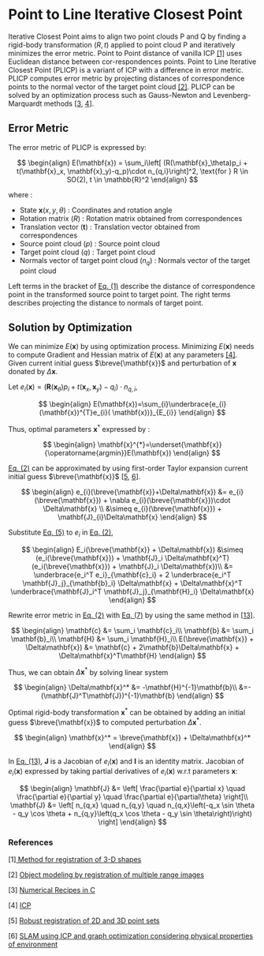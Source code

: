 # **Point to Line Iterative Closest Point**

Iterative Closest Point aims to align two point  clouds  P and Q  by finding a rigid-body transformation $(R, t)$ applied to point  cloud P and iteratively minimizes the error metric. Point to Point distance of vanilla ICP [[1]](#ref1) uses Euclidean distance between cor-respondences points. Point to Line Iterative Closest Point (PLICP) is a variant of ICP with a difference in error metric. PLICP computes error metric by projecting distances of correspondence points to the normal vector of the target point cloud [[2]](#ref2). PLICP can be solved by an optimization process such as Gauss-Newton and Levenberg-Marquardt methods [[3](#ref3), [4](#ref4)]. 

## **Error Metric**

The error metric of PLICP is expressed by: 
<a id="eq1"></a>

$$
\begin{align}
E(\mathbf{x}) = \sum_i\left[ (R(\mathbf{x}_\theta)p_i + t(\mathbf{x}_x, \mathbf{x}_y)-q_p)\cdot n_{q,i}\right]^2, \text{for } R \in SO(2), t \in \mathbb{R}^2
\end{align}
$$

where :

- State $\mathbf{x}(x, y, \theta)$ : Coordinates and rotation angle
- Rotation matrix ($R$) : Rotation matrix obtained from correspondences
- Translation vector ($\mathbf{t}$) : Translation vector obtained from correspondences
- Source point cloud ($p$) : Source point cloud
- Target point cloud ($q$) : Target point cloud
- Normals vector of target point cloud ($n_q$) : Normals vector of the target point cloud

Left terms in the bracket of [Eq. (1)](#eq1) describe the distance of correspondence point  in  the transformed source point to target  point. The right terms describes projecting the distance to normals of target point.

## **Solution by Optimization**

We can minimize $E(\mathbf{x})$ by using optimization process. Minimizing $E(\mathbf{x})$ needs to compute Gradient and Hessian matrix of $E(\mathbf{x})$ at any parameters [[4]](#ref4). Given current initial guess $\breve{\mathbf{x}}$ and perturbation of $\mathbf{x}$ donated by $\Delta\mathbf{x}$.

Let $e_{i}(\mathbf{x})=\left(\boldsymbol{R}(\mathbf{x}_{\theta})p_{i}+t( \mathbf{x}_{x},\mathbf{x}_{y})-q_{i}\right)\cdot n_{q,i}$,
<a id="eq2"></a>

$$
\begin{align}
E(\mathbf{x})=\sum_{i}\underbrace{e_{i}(\mathbf{x})^{T}e_{i}( \mathbf{x})}_{E_{i}}
\end{align}
$$

Thus, optimal parameters $\mathbf{x}^{*}$ expressed by :

$$
\begin{align}
\mathbf{x}^{*}=\underset{\mathbf{x}}{\operatorname{argmin}}E(\mathbf{x})
\end{align}
$$

[Eq. (2)](#eq2) can be approximated by using first-order Taylor expansion current initial guess $\breve{\mathbf{x}}$ [[5](#ref5), [6](#ref6)].
<a id="eq45"></a>

$$
\begin{align}
e_{i}(\breve{\mathbf{x}}+\Delta\mathbf{x}) &= e_{i}(\breve{\mathbf{x}}) + \nabla e_{i}(\breve{\mathbf{x}})\cdot \Delta\mathbf{x} \\
 &\simeq e_{i}(\breve{\mathbf{x}}) + \mathbf{J}_{i}\Delta\mathbf{x} 
\end{align}
$$

Substitute [Eq. (5)](#eq45) to $e_i$ in [Eq. (2)](#eq2), 
<a id="eq67"></a>

$$
\begin{align}
E_i(\breve{\mathbf{x}} + \Delta\mathbf{x}) &\simeq (e_i(\breve{\mathbf{x}}) + \mathbf{J}_i \Delta\mathbf{x}^T)(e_i(\breve{\mathbf{x}}) + \mathbf{J}_i \Delta\mathbf{x})\\
&= \underbrace{e_i^T e_i}_{\mathbf{c}_i} + 2 \underbrace{e_i^T \mathbf{J}_j}_{\mathbf{b}_i} \Delta\mathbf{x} + \Delta\mathbf{x}^T \underbrace{\mathbf{J}_i^T \mathbf{J}_j}_{\mathbf{H}_i} \Delta\mathbf{x}
\end{align}
$$

Rewrite error metric in [Eq. (2)](#eq2) with [Eq. (7)](#eq67) by using the same method in [[13]]().

$$
\begin{align}
\mathbf{c} &= \sum_i \mathbf{c}_i\\
\mathbf{b} &= \sum_i \mathbf{b}_i\\
\mathbf{H} &= \sum_i \mathbf{H}_i\\
E(\breve{\mathbf{x}} + \Delta\mathbf{x}) &= \mathbf{c} + 2\mathbf{b}\Delta\mathbf{x} + \Delta\mathbf{x}^T\mathbf{H}
\end{align}
$$

Thus, we can obtain $\Delta\mathbf{x}^*$ by solving linear system 
<a id="eq1213"></a>

$$
\begin{align}
\Delta\mathbf{x}^* &= -\mathbf{H}^{-1}\mathbf{b}\\
&=-(\mathbf{J}^T\mathbf{J})^{-1}\mathbf{b}
\end{align}
$$

Optimal rigid-body transformation $\mathbf{x}^*$ can be obtained by adding an initial guess $\breve{\mathbf{x}}$ to computed perturbation $\Delta\mathbf{x}^*$.

$$
\begin{align}
\mathbf{x}^* = \breve{\mathbf{x}} + \Delta\mathbf{x}^*
\end{align}
$$

In [Eq. (13)](#eq1213), $\mathbf{J}$ is a Jacobian of $e_i(\mathbf{x})$ and $\mathbf{I}$ is an identity matrix. Jacobian of $e_i(\mathbf{x})$ expressed by taking partial derivatives of $e_i(\mathbf{x})$ w.r.t parameters $\mathbf{x}$:

$$
\begin{align}
\mathbf{J} &= \left[ \frac{\partial e}{\partial x} \quad \frac{\partial e}{\partial y} \quad \frac{\partial e}{\partial\theta} \right]\\
\mathbf{J} &= \left[ n_{q,x} \quad n_{q,y} \quad n_{q,x}\left(-q_x \sin \theta - q_y \cos \theta + n_{q,y}\left(q_x \cos \theta - q_y \sin \theta\right)\right) \right]
\end{align}
$$

### References 

<a id="ref1">[1][ Method for registration of 3-D shapes
](https://graphics.stanford.edu/courses/cs164-09-spring/Handouts/paper_icp.pdf)</a>

<a id="ref2">[2] [Object modeling by registration of multiple range images
](https://graphics.stanford.edu/courses/cs348a-17-winter/Handouts/chen-medioni-align-rob91.pdf)</a>

<a id="ref3">[3] [Numerical  Recipes  in C
](https://www.grad.hr/nastava/gs/prg/NumericalRecipesinC.pdf)</a>

<a id="ref4">[4] [ICP
](https://github.com/niosus/notebooks/blob/master/icp.ipynb)</a>

<a id="ref5">[5] [Robust registration of 2D and 3D point sets
](https://www.robots.ox.ac.uk/~vgg/publications/2001/Fitzgibbon01c/fitzgibbon01c.pdf)</a>

<a id="ref6">[6] [SLAM using ICP and graph optimization  considering  physical properties  of environment
](https://arxiv.org/pdf/2007.00483)</a>